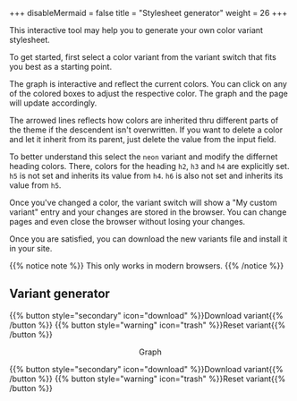 +++
disableMermaid = false
title = "Stylesheet generator"
weight = 26
+++

This interactive tool may help you to generate your own color variant stylesheet.

To get started, first select a color variant from the variant switch that fits you best as a starting point.

The graph is interactive and reflect the current colors. You can click on any of the colored boxes to adjust the respective color. The graph and the page will update accordingly.

The arrowed lines reflects how colors are inherited thru different parts of the theme if the descendent isn't overwritten. If you want to delete a color and let it inherit from its parent, just delete the value from the input field.

To better understand this select the `neon` variant and modify the differnet heading colors. There, colors for the heading `h2`, `h3` and `h4` are explicitly set. `h5` is not set and inherits its value from `h4`. `h6` is also not set and inherits its value from `h5`.

Once you've changed a color, the variant switch will show a "My custom variant" entry and your changes are stored in the browser. You can change pages and even close the browser without losing your changes.

Once you are satisfied, you can download the new variants file and install it in your site.

{{% notice note %}}
This only works in modern browsers.
{{% /notice %}}

## Variant generator

{{% button style="secondary" icon="download" %}}Download variant{{% /button %}}
{{% button style="warning" icon="trash" %}}Reset variant{{% /button %}}

<div id="vargenerator" class="mermaid" style="background-color: var(--INTERNAL-MAIN-TEXT-color);" align="center">Graph</div>

{{% button style="secondary" icon="download" %}}Download variant{{% /button %}}
{{% button style="warning" icon="trash" %}}Reset variant{{% /button %}}

<script>
variants.generator( '#vargenerator', '.secondary a', '.warning a' );
</script>
